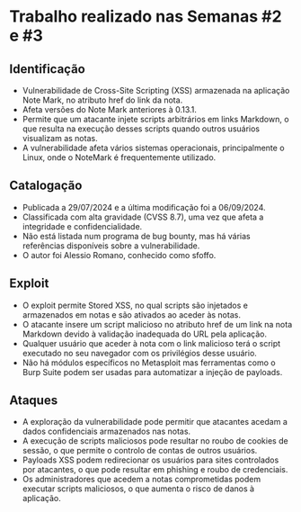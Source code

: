 
# Trabalho realizado nas Semanas #2 e #3

## Identificação

- Vulnerabilidade de Cross-Site Scripting (XSS) armazenada na aplicação Note Mark, no atributo href do link da nota.
- Afeta versões do Note Mark anteriores à 0.13.1.
- Permite que um atacante injete scripts arbitrários em links Markdown, o que resulta na execução desses scripts quando outros usuários visualizam as notas.
- A vulnerabilidade afeta vários sistemas operacionais, principalmente o Linux, onde o NoteMark é frequentemente utilizado.

## Catalogação

- Publicada a 29/07/2024 e a última modificação foi a 06/09/2024​.
- Classificada com alta gravidade (CVSS 8.7), uma vez que afeta a integridade e confidencialidade.
- Não está listada num programa de bug bounty, mas há várias referências disponíveis sobre a vulnerabilidade.
- O autor foi Alessio Romano, conhecido como sfoffo.

## Exploit

- O exploit permite Stored XSS, no qual scripts são injetados e armazenados em notas e são ativados ao aceder às notas.
- O atacante insere um script malicioso no atributo href de um link na nota Markdown devido à validação inadequada do URL pela aplicação.
- Qualquer usuário que aceder à nota com o link malicioso terá o script executado no seu navegador com os privilégios desse usuário.
- Não há módulos específicos no Metasploit mas ferramentas como o Burp Suite podem ser usadas para automatizar a injeção de payloads.

## Ataques

- A exploração da vulnerabilidade pode permitir que atacantes acedam a dados confidenciais armazenados nas notas.
- A execução de scripts maliciosos pode resultar no roubo de cookies de sessão, o que permite o controlo de contas de outros usuários.
- Payloads XSS podem redirecionar os usuários para sites controlados por atacantes, o que pode resultar em phishing e roubo de credenciais.
- Os administradores que acedem a notas comprometidas podem executar scripts maliciosos, o que aumenta o risco de danos à aplicação.
